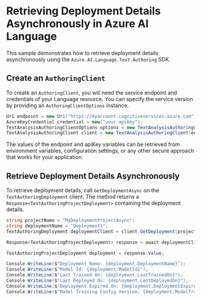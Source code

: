 # Retrieving Deployment Details Asynchronously in Azure AI Language

This sample demonstrates how to retrieve deployment details asynchronously using the `Azure.AI.Language.Text.Authoring` SDK.

## Create an `AuthoringClient`

To create an `AuthoringClient`, you will need the service endpoint and credentials of your Language resource. You can specify the service version by providing an `AuthoringClientOptions` instance.

```C# Snippet:CreateTextAuthoringClientForSpecificApiVersion
Uri endpoint = new Uri("https://myaccount.cognitiveservices.azure.com");
AzureKeyCredential credential = new("your apikey");
TextAnalysisAuthoringClientOptions options = new TextAnalysisAuthoringClientOptions(TextAnalysisAuthoringClientOptions.ServiceVersion.V2024_11_15_Preview);
TextAnalysisAuthoringClient client = new TextAnalysisAuthoringClient(endpoint, credential, options);
```

The values of the endpoint and apiKey variables can be retrieved from environment variables, configuration settings, or any other secure approach that works for your application.

## Retrieve Deployment Details Asynchronously

To retrieve deployment details, call `GetDeploymentAsync` on the `TextAuthoringDeployment` client. The method returns a `Response<TextAuthoringProjectDeployment>` containing the deployment details.

```C# Snippet:Sample15_TextAuthoring_GetDeploymentAsync
string projectName = "MyDeploymentProjectAsync";
string deploymentName = "Deployment1";
TextAuthoringDeployment deploymentClient = client.GetDeployment(projectName, deploymentName);

Response<TextAuthoringProjectDeployment> response = await deploymentClient.GetDeploymentAsync();

TextAuthoringProjectDeployment deployment = response.Value;

Console.WriteLine($"Deployment Name: {deployment.DeploymentName}");
Console.WriteLine($"Model Id: {deployment.ModelId}");
Console.WriteLine($"Last Trained On: {deployment.LastTrainedOn}");
Console.WriteLine($"Last Deployed On: {deployment.LastDeployedOn}");
Console.WriteLine($"Deployment Expired On: {deployment.DeploymentExpiredOn}");
Console.WriteLine($"Model Training Config Version: {deployment.ModelTrainingConfigVersion}");
```
